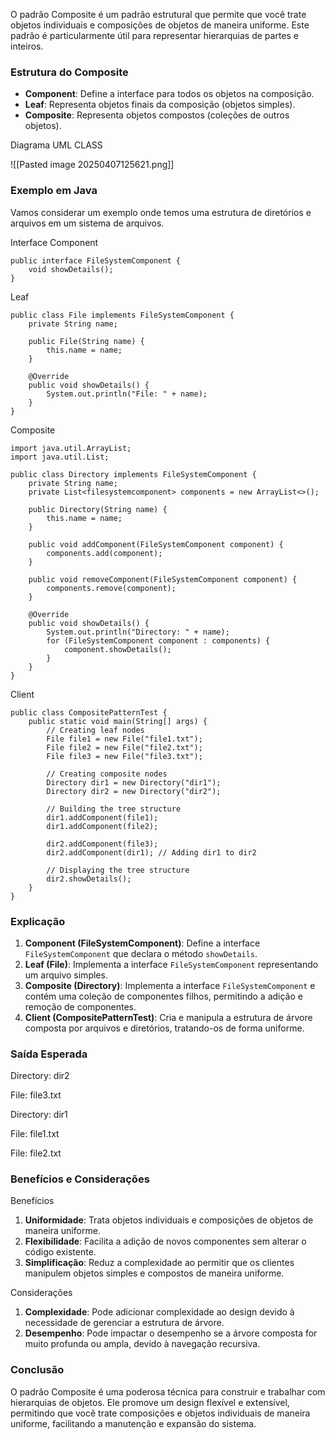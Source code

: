 O padrão Composite é um padrão estrutural que permite que você trate objetos individuais e composições de objetos de maneira uniforme. Este padrão é particularmente útil para representar hierarquias de partes e inteiros.

### Estrutura do Composite

- **Component**: Define a interface para todos os objetos na composição.
- **Leaf**: Representa objetos finais da composição (objetos simples).
- **Composite**: Representa objetos compostos (coleções de outros objetos).

Diagrama UML CLASS

![[Pasted image 20250407125621.png]]

### Exemplo em Java

Vamos considerar um exemplo onde temos uma estrutura de diretórios e arquivos em um sistema de arquivos.

Interface Component

```
public interface FileSystemComponent {
    void showDetails();
}

```

Leaf

```
public class File implements FileSystemComponent {
    private String name;

    public File(String name) {
        this.name = name;
    }

    @Override
    public void showDetails() {
        System.out.println("File: " + name);
    }
}

```

Composite

```
import java.util.ArrayList;
import java.util.List;

public class Directory implements FileSystemComponent {
    private String name;
    private List<filesystemcomponent> components = new ArrayList<>();

    public Directory(String name) {
        this.name = name;
    }

    public void addComponent(FileSystemComponent component) {
        components.add(component);
    }

    public void removeComponent(FileSystemComponent component) {
        components.remove(component);
    }

    @Override
    public void showDetails() {
        System.out.println("Directory: " + name);
        for (FileSystemComponent component : components) {
            component.showDetails();
        }
    }
}

```

Client

```
public class CompositePatternTest {
    public static void main(String[] args) {
        // Creating leaf nodes
        File file1 = new File("file1.txt");
        File file2 = new File("file2.txt");
        File file3 = new File("file3.txt");

        // Creating composite nodes
        Directory dir1 = new Directory("dir1");
        Directory dir2 = new Directory("dir2");

        // Building the tree structure
        dir1.addComponent(file1);
        dir1.addComponent(file2);

        dir2.addComponent(file3);
        dir2.addComponent(dir1); // Adding dir1 to dir2

        // Displaying the tree structure
        dir2.showDetails();
    }
}

```

### Explicação

1. **Component (FileSystemComponent)**: Define a interface `FileSystemComponent` que declara o método `showDetails`.
2. **Leaf (File)**: Implementa a interface `FileSystemComponent` representando um arquivo simples.
3. **Composite (Directory)**: Implementa a interface `FileSystemComponent` e contém uma coleção de componentes filhos, permitindo a adição e remoção de componentes.
4. **Client (CompositePatternTest)**: Cria e manipula a estrutura de árvore composta por arquivos e diretórios, tratando-os de forma uniforme.

### Saída Esperada

Directory: dir2

File: file3.txt

Directory: dir1

File: file1.txt

File: file2.txt

### Benefícios e Considerações

Benefícios

1. **Uniformidade**: Trata objetos individuais e composições de objetos de maneira uniforme.
2. **Flexibilidade**: Facilita a adição de novos componentes sem alterar o código existente.
3. **Simplificação**: Reduz a complexidade ao permitir que os clientes manipulem objetos simples e compostos de maneira uniforme.

Considerações

1. **Complexidade**: Pode adicionar complexidade ao design devido à necessidade de gerenciar a estrutura de árvore.
2. **Desempenho**: Pode impactar o desempenho se a árvore composta for muito profunda ou ampla, devido à navegação recursiva.

### Conclusão

O padrão Composite é uma poderosa técnica para construir e trabalhar com hierarquias de objetos. Ele promove um design flexível e extensível, permitindo que você trate composições e objetos individuais de maneira uniforme, facilitando a manutenção e expansão do sistema.